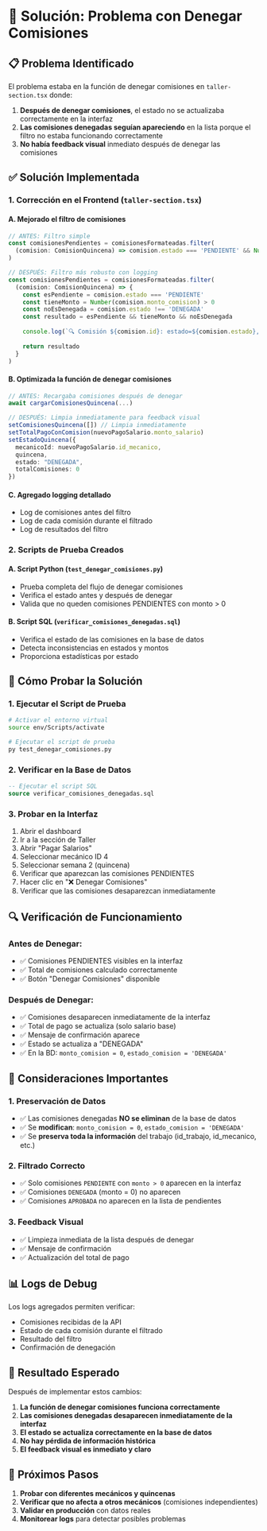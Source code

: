 # 🔧 Solución: Problema con Denegar Comisiones

## 📋 Problema Identificado

El problema estaba en la función de denegar comisiones en `taller-section.tsx` donde:

1. **Después de denegar comisiones**, el estado no se actualizaba correctamente en la interfaz
2. **Las comisiones denegadas seguían apareciendo** en la lista porque el filtro no estaba funcionando correctamente
3. **No había feedback visual** inmediato después de denegar las comisiones

## ✅ Solución Implementada

### **1. Corrección en el Frontend (`taller-section.tsx`)**

#### **A. Mejorado el filtro de comisiones**
```typescript
// ANTES: Filtro simple
const comisionesPendientes = comisionesFormateadas.filter(
  (comision: ComisionQuincena) => comision.estado === 'PENDIENTE' && Number(comision.monto_comision) > 0
)

// DESPUÉS: Filtro más robusto con logging
const comisionesPendientes = comisionesFormateadas.filter(
  (comision: ComisionQuincena) => {
    const esPendiente = comision.estado === 'PENDIENTE'
    const tieneMonto = Number(comision.monto_comision) > 0
    const noEsDenegada = comision.estado !== 'DENEGADA'
    const resultado = esPendiente && tieneMonto && noEsDenegada
    
    console.log(`🔍 Comisión ${comision.id}: estado=${comision.estado}, monto=${comision.monto_comision}, resultado=${resultado}`)
    
    return resultado
  }
)
```

#### **B. Optimizada la función de denegar comisiones**
```typescript
// ANTES: Recargaba comisiones después de denegar
await cargarComisionesQuincena(...)

// DESPUÉS: Limpia inmediatamente para feedback visual
setComisionesQuincena([]) // Limpia inmediatamente
setTotalPagoConComision(nuevoPagoSalario.monto_salario)
setEstadoQuincena({
  mecanicoId: nuevoPagoSalario.id_mecanico,
  quincena,
  estado: "DENEGADA",
  totalComisiones: 0
})
```

#### **C. Agregado logging detallado**
- Log de comisiones antes del filtro
- Log de cada comisión durante el filtrado
- Log de resultados del filtro

### **2. Scripts de Prueba Creados**

#### **A. Script Python (`test_denegar_comisiones.py`)**
- Prueba completa del flujo de denegar comisiones
- Verifica el estado antes y después de denegar
- Valida que no queden comisiones PENDIENTES con monto > 0

#### **B. Script SQL (`verificar_comisiones_denegadas.sql`)**
- Verifica el estado de las comisiones en la base de datos
- Detecta inconsistencias en estados y montos
- Proporciona estadísticas por estado

## 🧪 Cómo Probar la Solución

### **1. Ejecutar el Script de Prueba**
```bash
# Activar el entorno virtual
source env/Scripts/activate

# Ejecutar el script de prueba
py test_denegar_comisiones.py
```

### **2. Verificar en la Base de Datos**
```sql
-- Ejecutar el script SQL
source verificar_comisiones_denegadas.sql
```

### **3. Probar en la Interfaz**
1. Abrir el dashboard
2. Ir a la sección de Taller
3. Abrir "Pagar Salarios"
4. Seleccionar mecánico ID 4
5. Seleccionar semana 2 (quincena)
6. Verificar que aparezcan las comisiones PENDIENTES
7. Hacer clic en "❌ Denegar Comisiones"
8. Verificar que las comisiones desaparezcan inmediatamente

## 🔍 Verificación de Funcionamiento

### **Antes de Denegar:**
- ✅ Comisiones PENDIENTES visibles en la interfaz
- ✅ Total de comisiones calculado correctamente
- ✅ Botón "Denegar Comisiones" disponible

### **Después de Denegar:**
- ✅ Comisiones desaparecen inmediatamente de la interfaz
- ✅ Total de pago se actualiza (solo salario base)
- ✅ Mensaje de confirmación aparece
- ✅ Estado se actualiza a "DENEGADA"
- ✅ En la BD: `monto_comision = 0`, `estado_comision = 'DENEGADA'`

## 🚨 Consideraciones Importantes

### **1. Preservación de Datos**
- ✅ Las comisiones denegadas **NO se eliminan** de la base de datos
- ✅ Se **modifican**: `monto_comision = 0`, `estado_comision = 'DENEGADA'`
- ✅ Se **preserva toda la información** del trabajo (id_trabajo, id_mecanico, etc.)

### **2. Filtrado Correcto**
- ✅ Solo comisiones `PENDIENTE` con `monto > 0` aparecen en la interfaz
- ✅ Comisiones `DENEGADA` (monto = 0) no aparecen
- ✅ Comisiones `APROBADA` no aparecen en la lista de pendientes

### **3. Feedback Visual**
- ✅ Limpieza inmediata de la lista después de denegar
- ✅ Mensaje de confirmación
- ✅ Actualización del total de pago

## 📊 Logs de Debug

Los logs agregados permiten verificar:
- Comisiones recibidas de la API
- Estado de cada comisión durante el filtrado
- Resultado del filtro
- Confirmación de denegación

## 🎯 Resultado Esperado

Después de implementar estos cambios:

1. **La función de denegar comisiones funciona correctamente**
2. **Las comisiones denegadas desaparecen inmediatamente de la interfaz**
3. **El estado se actualiza correctamente en la base de datos**
4. **No hay pérdida de información histórica**
5. **El feedback visual es inmediato y claro**

## 🔧 Próximos Pasos

1. **Probar con diferentes mecánicos y quincenas**
2. **Verificar que no afecta a otros mecánicos** (comisiones independientes)
3. **Validar en producción** con datos reales
4. **Monitorear logs** para detectar posibles problemas
